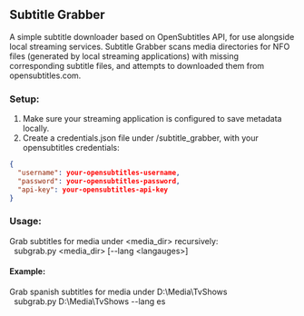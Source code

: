 <div align="left">

## Subtitle Grabber

A simple subtitle downloader based on OpenSubtitles API, for use alongside local streaming services. Subtitle Grabber scans media directories for NFO files (generated by local streaming applications) with missing corresponding subtitle files, and attempts to downloaded them from opensubtitles.com. 

### Setup:
1. Make sure your streaming application is configured to save metadata locally.
2. Create a credentials.json file under /subtitle_grabber, with your opensubtitles credentials:
```json
{
  "username": your-opensubtitles-username,
  "password": your-opensubtitles-password,
  "api-key": your-opensubtitles-api-key
}
```

### Usage:
Grab subtitles for media under \<media_dir\> recursively:
</br>
&nbsp;&nbsp;subgrab.py \<media_dir\> [--lang \<langauges\>]
</br>
#### Example:
Grab spanish subtitles for media under D:\Media\TvShows
</br>
&nbsp;&nbsp;subgrab.py D:\Media\TvShows --lang es

</div>
